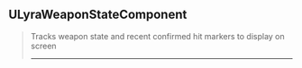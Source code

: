 ## ULyraWeaponStateComponent

> Tracks weapon state and recent confirmed hit markers to display on screen  
> 
> ----


